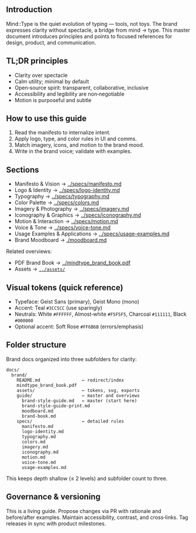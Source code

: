 <!--══════════════════════════════════════════════════
  ╔══════════════════════════════════════════════════════╗
  ║  ░  MIND::TYPE — BRAND STYLE GUIDE & MANIFESTO  ░░░  ║
  ║                                                      ║
  ║  Master guide to intent, visuals, words, and motion  ║
  ║  for Mind::Type. Start here; deep‑dive via sections. ║
  ║                                                      ║
  ║                                                      ║
  ║                                                      ║
  ║                                                      ║
  ╚══════════════════════════════════════════════════════╝
    • WHAT ▸ Canonical brand overview and navigation
    • WHY  ▸ Ensure coherent, scalable brand execution
    • HOW  ▸ Summaries + links to detailed subsections
-->

## Introduction

Mind::Type is the quiet evolution of typing — tools, not toys. The brand
expresses clarity without spectacle, a bridge from mind → type. This master
document introduces principles and points to focused references for design,
product, and communication.

## TL;DR principles

- Clarity over spectacle
- Calm utility; minimal by default
- Open‑source spirit: transparent, collaborative, inclusive
- Accessibility and legibility are non‑negotiable
- Motion is purposeful and subtle

## How to use this guide

1. Read the manifesto to internalize intent.
2. Apply logo, type, and color rules in UI and comms.
3. Match imagery, icons, and motion to the brand mood.
4. Write in the brand voice; validate with examples.

## Sections

- Manifesto & Vision → [../specs/manifesto.md](../specs/manifesto.md)
- Logo & Identity → [../specs/logo-identity.md](../specs/logo-identity.md)
- Typography → [../specs/typography.md](../specs/typography.md)
- Color Palette → [../specs/colors.md](../specs/colors.md)
- Imagery & Photography → [../specs/imagery.md](../specs/imagery.md)
- Iconography & Graphics → [../specs/iconography.md](../specs/iconography.md)
- Motion & Interaction → [../specs/motion.md](../specs/motion.md)
- Voice & Tone → [../specs/voice-tone.md](../specs/voice-tone.md)
- Usage Examples & Applications → [../specs/usage-examples.md](../specs/usage-examples.md)
- Brand Moodboard → [./moodboard.md](./moodboard.md)

Related overviews:

- PDF Brand Book → [../mindtype_brand_book.pdf](../mindtype_brand_book.pdf)
- Assets → [`../assets/`](../assets)

## Visual tokens (quick reference)

- Typeface: Geist Sans (primary), Geist Mono (mono)
- Accent: Teal `#3CC5CC` (use sparingly)
- Neutrals: White `#FFFFFF`, Almost‑white `#F5F5F5`, Charcoal `#111111`,
  Black `#000000`
- Optional accent: Soft Rose `#FF6B6B` (errors/emphasis)

## Folder structure

Brand docs organized into three subfolders for clarity:

```
docs/
  brand/
    README.md                ← redirect/index
    mindtype_brand_book.pdf
    assets/                  ← tokens, svg, exports
    guide/                   ← master and overviews
      brand-style-guide.md   ← master (start here)
      brand-style-guide-print.md
      moodboard.md
      brand-book.md
    specs/                   ← detailed rules
      manifesto.md
      logo-identity.md
      typography.md
      colors.md
      imagery.md
      iconography.md
      motion.md
      voice-tone.md
      usage-examples.md
```

This keeps depth shallow (≤ 2 levels) and subfolder count to three.

## Governance & versioning

This is a living guide. Propose changes via PR with rationale and before/after
examples. Maintain accessibility, contrast, and cross‑links. Tag releases in
sync with product milestones.


